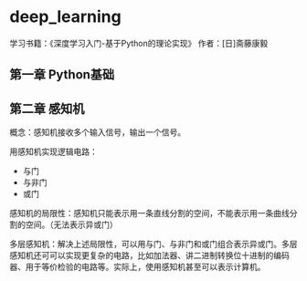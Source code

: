 # deep_learning
学习书籍：《深度学习入门-基于Python的理论实现》
作者：[日]斋藤康毅

## 第一章 Python基础

## 第二章 感知机


概念：感知机接收多个输入信号，输出一个信号。

用感知机实现逻辑电路：

- 与门
- 与非门
- 或门

感知机的局限性：感知机只能表示用一条直线分割的空间，不能表示用一条曲线分割的空间。（无法表示异或门）

多层感知机：解决上述局限性，可以用与门、与非门和或门组合表示异或门。多层感知机还可可以实现更复杂的电路，比如加法器、讲二进制转换位十进制的编码器、用于等价检验的电路等。实际上，使用感知机甚至可以表示计算机。




